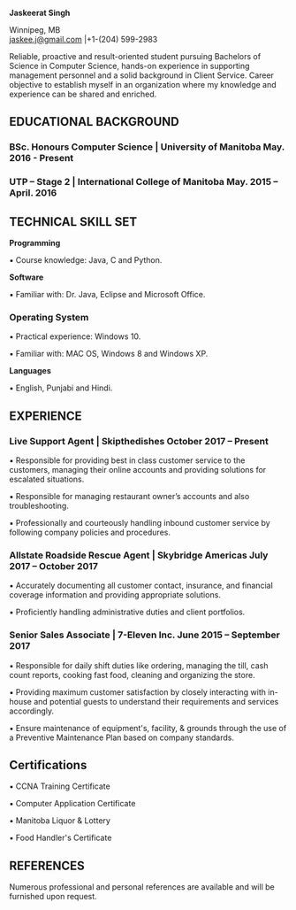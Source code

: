 **Jaskeerat Singh**

Winnipeg, MB  
jaskee.j@gmail.com |+1-(204) 599-2983

Reliable, proactive and result-oriented student pursuing Bachelors of Science in Computer Science, hands-on experience in supporting management personnel and a solid background in Client Service. Career objective to establish myself in an organization where my knowledge and experience can be shared and enriched.

## EDUCATIONAL BACKGROUND

### BSc. Honours Computer Science | University of Manitoba  May. 2016 - Present

### UTP – Stage 2 | International College of Manitoba May. 2015 – April. 2016 

## TECHNICAL SKILL SET

**Programming**

▪ Course knowledge: Java, C and Python.

**Software**

▪ Familiar with: Dr. Java, Eclipse and Microsoft Office.

### Operating System

▪ Practical experience: Windows 10.

▪  Familiar with: MAC OS, Windows 8 and Windows XP.

**Languages**

▪  English, Punjabi and Hindi.

## EXPERIENCE

### Live Support Agent | Skipthedishes  October 2017 – Present

▪ Responsible for providing best in class customer service to the customers, managing their online accounts and providing solutions for escalated situations.

▪ Responsible for managing restaurant owner’s accounts and also troubleshooting.

▪ Professionally and courteously handling inbound customer service by following company policies and procedures.

### Allstate Roadside Rescue Agent | Skybridge Americas  July 2017 – October 2017

▪ Accurately documenting all customer contact, insurance, and financial coverage information and providing appropriate solutions.

▪ Proficiently handling administrative duties and client portfolios.

### Senior Sales Associate | 7-Eleven Inc.  June 2015 – September 2017

▪ Responsible for daily shift duties like ordering, managing the till, cash count reports, cooking fast food, cleaning and organizing the store.

▪ Providing maximum customer satisfaction by closely interacting with in-house and potential guests to understand their requirements and services accordingly.

▪ Ensure maintenance of equipment's, facility, & grounds through the use of a Preventive Maintenance Plan based on company standards.

## Certifications

▪ CCNA Training Certificate

▪ Computer Application Certificate

▪ Manitoba Liquor & Lottery

▪ Food Handler's Certificate

## REFERENCES

Numerous professional and personal references are available and will be furnished upon request.
